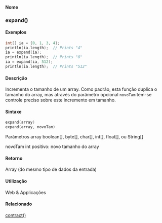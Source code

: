 
#### Nome
### expand()

#### Exemplos

```pde
int[] ia = {0, 1, 3, 4}; 
println(ia.length);  // Prints "4" 
ia = expand(ia); 
println(ia.length);  // Prints "8" 
ia = expand(ia, 512); 
println(ia.length);  // Prints "512" 

```



#### Descrição
Incrementa o tamanho de um array. Como
padrão, esta função duplica o tamanho do array,
mas através do parâmetro opcional `novoTam` tem-se controle preciso sobre este incremento em tamanho.

#### Sintaxe
```pde
expand(array)
expand(array, novoTam)

```
Parâmetros
array
boolean[], byte[], char[], int[], float[], ou String[]


novoTam
int positivo: novo tamanho do array



#### Retorno

	
Array (do mesmo tipo de dados da entrada)

#### Utilização

	
Web & Applicações

#### Relacionado
[contract()](contract_
)

